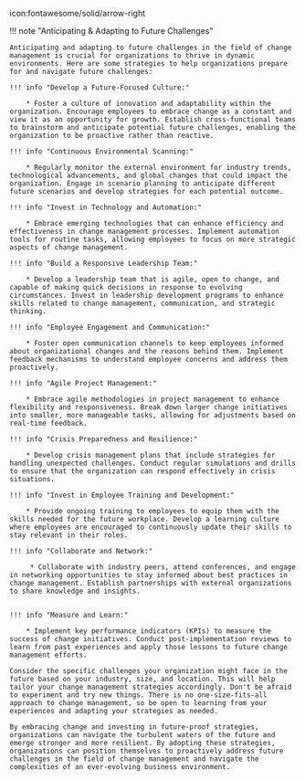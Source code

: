 icon:fontawesome/solid/arrow-right

!!! note "Anticipating & Adapting to Future Challenges"


    Anticipating and adapting to future challenges in the field of change management is crucial for organizations to thrive in dynamic environments. Here are some strategies to help organizations prepare for and navigate future challenges:

    !!! info "Develop a Future-Focused Culture:"

        * Foster a culture of innovation and adaptability within the organization. Encourage employees to embrace change as a constant and view it as an opportunity for growth. Establish cross-functional teams to brainstorm and anticipate potential future challenges, enabling the organization to be proactive rather than reactive.

    !!! info "Continuous Environmental Scanning:"

        * Regularly monitor the external environment for industry trends, technological advancements, and global changes that could impact the organization. Engage in scenario planning to anticipate different future scenarios and develop strategies for each potential outcome.

    !!! info "Invest in Technology and Automation:"

        * Embrace emerging technologies that can enhance efficiency and effectiveness in change management processes. Implement automation tools for routine tasks, allowing employees to focus on more strategic aspects of change management.

    !!! info "Build a Responsive Leadership Team:"

        * Develop a leadership team that is agile, open to change, and capable of making quick decisions in response to evolving circumstances. Invest in leadership development programs to enhance skills related to change management, communication, and strategic thinking.

    !!! info "Employee Engagement and Communication:"

        * Foster open communication channels to keep employees informed about organizational changes and the reasons behind them. Implement feedback mechanisms to understand employee concerns and address them proactively.

    !!! info "Agile Project Management:"

        * Embrace agile methodologies in project management to enhance flexibility and responsiveness. Break down larger change initiatives into smaller, more manageable tasks, allowing for adjustments based on real-time feedback.

    !!! info "Crisis Preparedness and Resilience:"

        * Develop crisis management plans that include strategies for handling unexpected challenges. Conduct regular simulations and drills to ensure that the organization can respond effectively in crisis situations.

    !!! info "Invest in Employee Training and Development:"

        * Provide ongoing training to employees to equip them with the skills needed for the future workplace. Develop a learning culture where employees are encouraged to continuously update their skills to stay relevant in their roles.

    !!! info "Collaborate and Network:"

         * Collaborate with industry peers, attend conferences, and engage in networking opportunities to stay informed about best practices in change management. Establish partnerships with external organizations to share knowledge and insights.


    !!! info "Measure and Learn:"

        * Implement key performance indicators (KPIs) to measure the success of change initiatives. Conduct post-implementation reviews to learn from past experiences and apply those lessons to future change management efforts.

    Consider the specific challenges your organization might face in the future based on your industry, size, and location. This will help tailor your change management strategies accordingly. Don't be afraid to experiment and try new things. There is no one-size-fits-all approach to change management, so be open to learning from your experiences and adapting your strategies as needed.

    By embracing change and investing in future-proof strategies, organizations can navigate the turbulent waters of the future and emerge stronger and more resilient. By adopting these strategies, organizations can position themselves to proactively address future challenges in the field of change management and navigate the complexities of an ever-evolving business environment.
